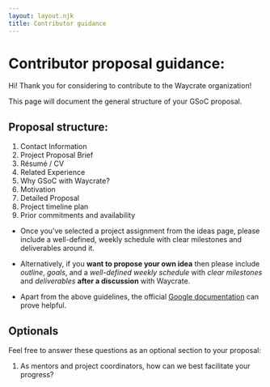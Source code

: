 ```yaml
---
layout: layout.njk
title: Contributor guidance
---
```


# Contributor proposal guidance:

Hi! Thank you for considering to contribute to the Waycrate organization!

This page will document the general structure of your GSoC proposal.

## Proposal structure:

1. Contact Information
1. Project Proposal Brief
1. Résumé / CV 
1. Related Experience
1. Why GSoC with Waycrate?
1. Motivation
1. Detailed Proposal
1. Project timeline plan
1. Prior commitments and availability

- Once you’ve selected a project assignment from the ideas page, please include a well-defined, weekly schedule with clear milestones and deliverables around it.

- Alternatively, if you **want to propose your own idea** then please include _outline_, _goals_, and a _well-defined weekly schedule_ with _clear milestones_ and _deliverables_ **after a discussion** with Waycrate.

- Apart from the above guidelines, the official [Google documentation](https://google.github.io/gsocguides/student/writing-a-proposal) can prove helpful.

## Optionals

Feel free to answer these questions as an optional section to your proposal:

1. As mentors and project coordinators, how can we best facilitate your progress?
